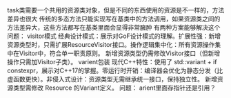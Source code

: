 task类需要一个共用的资源类对象，但是不同的东西使用的资源是不一样的，方法差异也很大
传统的多态方法只能实现写在基类中的方法调用，如果资源类之间的方法差异大，这些方法都写在基类里面会显得非常臃肿
有两种方案能够解决这个问题：
    visitor模式
        经典设计模式：展示对GoF设计模式的理解。
        ​扩展性强：新增资源类型时，只需扩展ResourceVisitor接口。
        ​操作逻辑集中化：所有资源操作集中在Visitor中，符合单一职责原则。
        新增资源类型仍需修改Visitor接口（但新增操作只需加Visitor子类）。
    varient包装
        现代C++特性：使用了 std::variant + if constexpr，展示对C++17的掌握。
        ​零运行时开销：编译器会优化为静态分发（比虚函数更快）。
        ​非侵入式设计：资源类型无需继承统一接口，保持独立性。
        新增资源类型需修改 Resource 的Variant定义。
        问题： arient里面存指针还是引用？
